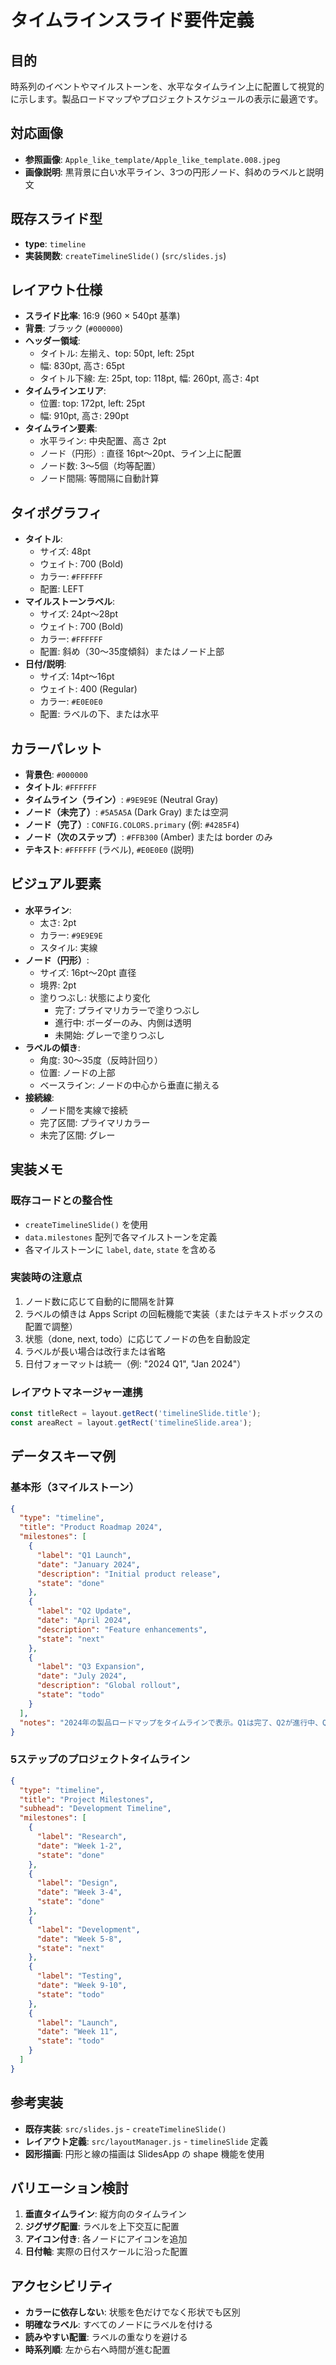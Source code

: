 # タイムラインスライド要件定義

## 目的
時系列のイベントやマイルストーンを、水平なタイムライン上に配置して視覚的に示します。製品ロードマップやプロジェクトスケジュールの表示に最適です。

## 対応画像
- **参照画像**: `Apple_like_template/Apple_like_template.008.jpeg`
- **画像説明**: 黒背景に白い水平ライン、3つの円形ノード、斜めのラベルと説明文

## 既存スライド型
- **type**: `timeline`
- **実装関数**: `createTimelineSlide()` (`src/slides.js`)

## レイアウト仕様
- **スライド比率**: 16:9 (960 × 540pt 基準)
- **背景**: ブラック (`#000000`)
- **ヘッダー領域**:
  - タイトル: 左揃え、top: 50pt, left: 25pt
  - 幅: 830pt, 高さ: 65pt
  - タイトル下線: 左: 25pt, top: 118pt, 幅: 260pt, 高さ: 4pt
- **タイムラインエリア**:
  - 位置: top: 172pt, left: 25pt
  - 幅: 910pt, 高さ: 290pt
- **タイムライン要素**:
  - 水平ライン: 中央配置、高さ 2pt
  - ノード（円形）: 直径 16pt～20pt、ライン上に配置
  - ノード数: 3～5個（均等配置）
  - ノード間隔: 等間隔に自動計算

## タイポグラフィ
- **タイトル**:
  - サイズ: 48pt
  - ウェイト: 700 (Bold)
  - カラー: `#FFFFFF`
  - 配置: LEFT
- **マイルストーンラベル**:
  - サイズ: 24pt～28pt
  - ウェイト: 700 (Bold)
  - カラー: `#FFFFFF`
  - 配置: 斜め（30～35度傾斜）またはノード上部
- **日付/説明**:
  - サイズ: 14pt～16pt
  - ウェイト: 400 (Regular)
  - カラー: `#E0E0E0`
  - 配置: ラベルの下、または水平

## カラーパレット
- **背景色**: `#000000`
- **タイトル**: `#FFFFFF`
- **タイムライン（ライン）**: `#9E9E9E` (Neutral Gray)
- **ノード（未完了）**: `#5A5A5A` (Dark Gray) または空洞
- **ノード（完了）**: `CONFIG.COLORS.primary` (例: `#4285F4`)
- **ノード（次のステップ）**: `#FFB300` (Amber) または border のみ
- **テキスト**: `#FFFFFF` (ラベル), `#E0E0E0` (説明)

## ビジュアル要素
- **水平ライン**:
  - 太さ: 2pt
  - カラー: `#9E9E9E`
  - スタイル: 実線
- **ノード（円形）**:
  - サイズ: 16pt～20pt 直径
  - 境界: 2pt
  - 塗りつぶし: 状態により変化
    - 完了: プライマリカラーで塗りつぶし
    - 進行中: ボーダーのみ、内側は透明
    - 未開始: グレーで塗りつぶし
- **ラベルの傾き**:
  - 角度: 30～35度（反時計回り）
  - 位置: ノードの上部
  - ベースライン: ノードの中心から垂直に揃える
- **接続線**:
  - ノード間を実線で接続
  - 完了区間: プライマリカラー
  - 未完了区間: グレー

## 実装メモ

### 既存コードとの整合性
- `createTimelineSlide()` を使用
- `data.milestones` 配列で各マイルストーンを定義
- 各マイルストーンに `label`, `date`, `state` を含める

### 実装時の注意点
1. ノード数に応じて自動的に間隔を計算
2. ラベルの傾きは Apps Script の回転機能で実装（またはテキストボックスの配置で調整）
3. 状態（done, next, todo）に応じてノードの色を自動設定
4. ラベルが長い場合は改行または省略
5. 日付フォーマットは統一（例: "2024 Q1", "Jan 2024"）

### レイアウトマネージャー連携
```javascript
const titleRect = layout.getRect('timelineSlide.title');
const areaRect = layout.getRect('timelineSlide.area');
```

## データスキーマ例

### 基本形（3マイルストーン）
```json
{
  "type": "timeline",
  "title": "Product Roadmap 2024",
  "milestones": [
    {
      "label": "Q1 Launch",
      "date": "January 2024",
      "description": "Initial product release",
      "state": "done"
    },
    {
      "label": "Q2 Update",
      "date": "April 2024",
      "description": "Feature enhancements",
      "state": "next"
    },
    {
      "label": "Q3 Expansion",
      "date": "July 2024",
      "description": "Global rollout",
      "state": "todo"
    }
  ],
  "notes": "2024年の製品ロードマップをタイムラインで表示。Q1は完了、Q2が進行中、Q3が予定です。"
}
```

### 5ステップのプロジェクトタイムライン
```json
{
  "type": "timeline",
  "title": "Project Milestones",
  "subhead": "Development Timeline",
  "milestones": [
    {
      "label": "Research",
      "date": "Week 1-2",
      "state": "done"
    },
    {
      "label": "Design",
      "date": "Week 3-4",
      "state": "done"
    },
    {
      "label": "Development",
      "date": "Week 5-8",
      "state": "next"
    },
    {
      "label": "Testing",
      "date": "Week 9-10",
      "state": "todo"
    },
    {
      "label": "Launch",
      "date": "Week 11",
      "state": "todo"
    }
  ]
}
```

## 参考実装
- **既存実装**: `src/slides.js` - `createTimelineSlide()`
- **レイアウト定義**: `src/layoutManager.js` - `timelineSlide` 定義
- **図形描画**: 円形と線の描画は SlidesApp の shape 機能を使用

## バリエーション検討
1. **垂直タイムライン**: 縦方向のタイムライン
2. **ジグザグ配置**: ラベルを上下交互に配置
3. **アイコン付き**: 各ノードにアイコンを追加
4. **日付軸**: 実際の日付スケールに沿った配置

## アクセシビリティ
- **カラーに依存しない**: 状態を色だけでなく形状でも区別
- **明確なラベル**: すべてのノードにラベルを付ける
- **読みやすい配置**: ラベルの重なりを避ける
- **時系列順**: 左から右へ時間が進む配置
